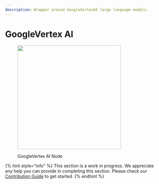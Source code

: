 ```yaml
---
description: Wrapper around GoogleVertexAI large language models.
---
```


# GoogleVertex AI

<figure><img src="../../../.gitbook/assets/image (4).png" alt="" width="336"><figcaption><p>GoogleVertex AI Node</p></figcaption></figure>

{% hint style="info" %}
This section is a work in progress. We appreciate any help you can provide in completing this section. Please check our [Contribution Guide](../../../contributing/) to get started.
{% endhint %}

